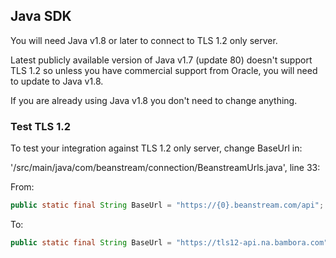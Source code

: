 ##  Java SDK

You will need Java v1.8 or later to connect to TLS 1.2 only server. 

Latest publicly available version of Java v1.7 (update 80) doesn't support TLS 1.2 so unless you have commercial support from Oracle, you will need to update to Java v1.8.

If you are already using Java v1.8 you don't need to change anything.


### Test TLS 1.2 

To test your integration against TLS 1.2 only server, change BaseUrl in:

'/src/main/java/com/beanstream/connection/BeanstreamUrls.java', line 33:


From:

```Java
public static final String BaseUrl = "https://{0}.beanstream.com/api";
```

To:

```Java
public static final String BaseUrl = "https://tls12-api.na.bambora.com";
```
  

